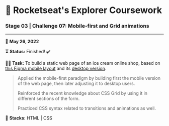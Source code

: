 # 🚀 Rocketseat's Explorer Coursework

### Stage 03 | Challenge 07: Mobile-first and Grid animations

---

📅 **May 26, 2022**

⏳ **Status:** Finished! ✔️

<!-- 🔗 **[See it online](https://victorsgb.github.io/explorer/form_build_02/)** -->

👨‍💻 **Task:** To build a static web page of an ice cream online shop, based on [this Figma mobile layout](https://www.figma.com/file/drBBktNRdtCIUiN4cZk4yo/Stage-03---Mobile-First/duplicate) and its [desktop version](https://www.figma.com/file/pddZCuQIRLjk5dEHQ4L4YR/Stage-03---Grid-com-anima%C3%A7%C3%B5es/duplicate).

> Applied the mobile-first paradigm by building first the mobile version of the web page, then later adjusting it to desktop users.
> 
> Reinforced the recent knowledge about CSS Grid by using it in different sections of the form. 
>
> Practiced CSS syntax related to transitions and animations as well.

🌱 **Stacks:** HTML | CSS